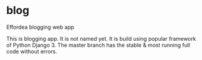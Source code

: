 # blog
Effordea blogging web app

  This is blogging app. It is not named yet. It is build using popular framework of Python Django 3.
  The master branch has the stable & most running full code without errors.

